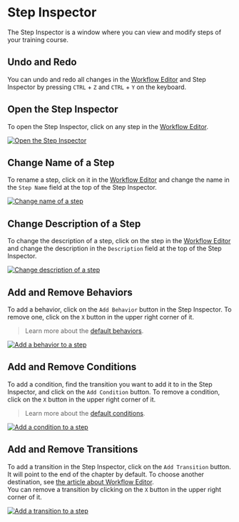 # Step Inspector

The Step Inspector is a window where you can view and modify steps of your training course.

## Undo and Redo

You can undo and redo all changes in the [Workflow Editor](workflow-editor.md) and Step Inspector by pressing `CTRL` + `Z` and `CTRL` + `Y` on the keyboard.

## Open the Step Inspector

To open the Step Inspector, click on any step in the [Workflow Editor](workflow-editor.md).

[![Open the Step Inspector](../images/step-inspector/open-inspector.gif "How to open the Step Inspector.")](../images/step-inspector/open-inspector.gif)

## Change Name of a Step

To rename a step, click on it in the [Workflow Editor](workflow-editor.md) and change the name in the `Step Name` field at the top of the Step Inspector.

[![Change name of a step](../images/step-inspector/rename-step.gif "How to change the name of a step.")](../images/step-inspector/rename-step.gif)

## Change Description of a Step

To change the description of a step, click on the step in the [Workflow Editor](workflow-editor.md) and change the description in the `Description` field at the top of the Step Inspector.

[![Change description of a step](../images/step-inspector/change-description.gif "How to change the description of a step.")](../images/step-inspector/change-description.gif)

## Add and Remove Behaviors

To add a behavior, click on the `Add Behavior` button in the Step Inspector. To remove one, click on the `X` button in the upper right corner of it.

> Learn more about the [default behaviors](default-behaviors.md).

[![Add a behavior to a step](../images/step-inspector/add-behavior.gif "How to add a behavior to a step.")](../images/step-inspector/add-behavior.gif)

## Add and Remove Conditions

To add a condition, find the transition you want to add it to in the Step Inspector, and click on the `Add Condition` button. To remove a condition, click on the `X` button in the upper right corner of it.

> Learn more about the [default conditions](default-conditions.md).

[![Add a condition to a step](../images/step-inspector/add-condition.gif "How to add a condition to a step.")](../images/step-inspector/add-condition.gif)

## Add and Remove Transitions

To add a transition in the Step Inspector, click on the `Add Transition` button. It will point to the end of the chapter by default. To choose another destination, see [the article about Workflow Editor](workflow-editor.md#add-transitions).  
You can remove a transition by clicking on the `X` button in the upper right corner of it.

[![Add a transition to a step](../images/step-inspector/add-transition.gif "How to add a transition to a step.")](../images/step-inspector/add-transition.gif)
